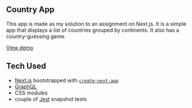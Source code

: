 ## Country App

This app is made as my solution to an assignment on Next.js. It is a simple app that displays a list of countries grouped by continents. It also has a country-guessing game.

[View demo](https://countries-beta.vercel.app/)

## Tech Used

-  [Next.js](https://nextjs.org/) bootstrapped with [`create-next-app`](https://github.com/vercel/next.js/tree/canary/packages/create-next-app)
-  [GraphQL](https://graphql.org/)
-  CSS modules
-  couple of [Jest](https://jestjs.io/) snapshot tests
